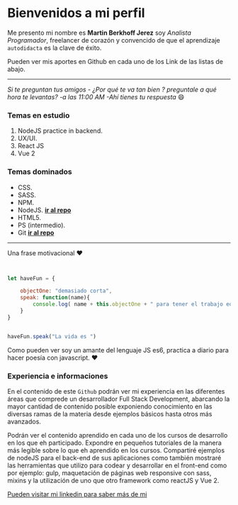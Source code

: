 # Bienvenidos a mi perfil

Me presento mi nombre es **Martin Berkhoff Jerez**
 soy *Analista Programador*, freelancer de corazón y convencido de que el aprendizaje `autodidacta` es la clave de éxito.

Pueden ver mis aportes en Github en cada uno de los Link de las listas de abajo.

--------------------------------------

 *Si te preguntan tus amigos - ¿Por qué te va tan bien ? preguntale a qué hora te levantas? -a las 11:00 AM -Ahí tienes tu respuesta* :smile:


### Temas en estudio


1. NodeJS practice in backend.
2. UX/UI.
3. React JS
4. Vue 2


### Temas dominados 

- CSS.
- SASS.
- NPM.
- NodeJS. **[ir al repo](https://github.com/martin281992/NodeJS-2016 "click")**
- HTML5.
- PS (intermedio).
- Git **[ir al repo ](https://github.com/martin281992/-Github-practice "click ")** 

------------------------------------------

Una frase motivacional :heart:

````js


let haveFun = {

	objectOne: "demasiado corta",
	speak: function(name){
		console.log( name + this.objectOne + " para tener el trabajo equivocado")
	}
}


haveFun.speak("La vida es ")

````

Como pueden ver soy un amante del lenguaje JS es6, practica a diario para hacer poesía con javascript. :heart:


### Experiencia e informaciones

En el contenido de este `Github` podrán ver mi experiencia en las diferentes áreas que comprede un desarrollador Full Stack Development, abarcando la mayor cantidad de contenido posible exponiendo conocimiento en las diversas ramas de la materia desde ejemplos básicos hasta otros más avanzados.

Podrán ver el contenido aprendido en cada uno de los cursos de desarrollo en los que eh participado. Expondre en pequeños tutoriales de la manera más legible sobre lo que eh aprendido en los cursos. Compartiré ejemplos de nodeJS para el back-end de sus aplicaciones como también mostraré las herramientas que utilizo para codear y desarrollar en el front-end como por ejemplo: gulp, maquetación de páginas web responsive con sass, mixins y la utilización de uno que otro framework como reactJS y Vue 2.



[Pueden visitar mi linkedin para saber más de mi](https://cl.linkedin.com/in/martin-francisco-berkhoff-jerez-7b792311a
  "click me baby")
